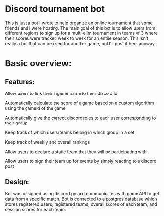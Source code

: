 # Discord tournament bot  
This is just a bot I wrote to help organize an online tournament that some friends and I were hosting. The main goal of this bot is to allow users from different regions to sign up for a multi-elim tournament in teams of 3 where their scores were tracked week to week for an entire season. This isn't really a bot that can be used for another game, but I'll post it here anyway.

# Basic overview:
## Features:
  Allow users to link their ingame name to their discord id

  Automatically calculate the score of a game based on a custom algorithm using the gameid of the game

  Automatically give the correct discord roles to each user corresponding to their group

  Keep track of which users/teams belong in which group in a set

  Keep track of weekly and overall rankings

  Allow users to declare a static team that they will be participating with

  Allow users to sign their team up for events by simply reacting to a discord post

## Design:
 Bot was designed using discord.py and communicates with game API to get data from a specific match.
 Bot is connected to a postgres database which stores registered users, registered teams, overall scores of each team, and session scores for each team.


